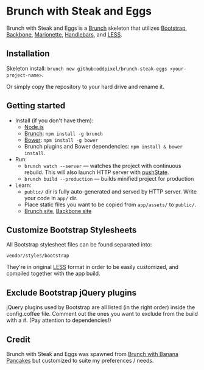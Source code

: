# Brunch with Steak and Eggs

Brunch with Steak and Eggs is a [Brunch](http://brunch.io/) skeleton that utilizes [Bootstrap](http://getbootstrap.com/), [Backbone](http://backbonejs.org/), [Marionette](http://marionettejs.com/), [Handlebars](http://handlebarsjs.com/), and [LESS](http://lesscss.org/).

## Installation
Skeleton install: `brunch new github:oddpixel/brunch-steak-eggs <your-project-name>`.

Or simply copy the repository to your hard drive and rename it.

## Getting started

* Install (if you don't have them):
    * [Node.js](http://nodejs.org)
    * [Brunch](http://brunch.io): `npm install -g brunch`
    * [Bower](http://bower.io): `npm install -g bower`
    * Brunch plugins and Bower dependencies: `npm install & bower install`.
* Run:
    * `brunch watch --server` — watches the project with continuous rebuild. This will also launch HTTP server with [pushState](https://developer.mozilla.org/en-US/docs/Web/Guide/API/DOM/Manipulating_the_browser_history).
    * `brunch build --production` — builds minified project for production
* Learn:
    * `public/` dir is fully auto-generated and served by HTTP server.  Write your code in `app/` dir.
    * Place static files you want to be copied from `app/assets/` to `public/`.
    * [Brunch site](http://brunch.io), [Backbone site](http://backbonejs.org/)

## Customize Bootstrap Stylesheets

All Bootstrap stylesheet files can be found separated into:

	vendor/styles/bootstrap
		
They're in original [LESS](http://lesscss.org/) format in order to be easily customized, and compiled together with the app build.

## Exclude Bootstrap jQuery plugins

jQuery plugins used by Bootstrap are all listed (in the right order) inside the config.coffee file. Comment out the ones you want to exclude from the build with a #. (Pay attention to dependencies!)

## Credit
Brunch with Steak and Eggs was spawned from [Brunch with Banana Pancakes](https://github.com/Anaphase/brunch-banana-pancakes) but customized to suite my preferences / needs.
